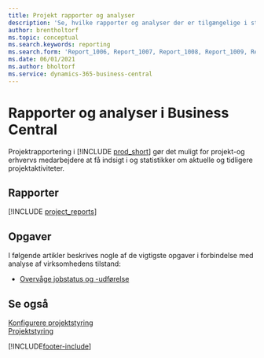 ```yaml
---
title: Projekt rapporter og analyser
description: 'Se, hvilke rapporter og analyser der er tilgængelige i standardversionen af Business Central, så du kan holde styr på virksomheden.'
author: brentholtorf
ms.topic: conceptual
ms.search.keywords: reporting
ms.search.form: 'Report_1006, Report_1007, Report_1008, Report_1009, Report_1010, Report_1011, Report_1012, Report_1013, Report_1014'
ms.date: 06/01/2021
ms.author: bholtorf
ms.service: dynamics-365-business-central
---
```

# Rapporter og analyser i Business Central

Projektrapportering i [!INCLUDE [prod_short](includes/prod_short.md)] gør det muligt for projekt-og erhvervs medarbejdere at få indsigt i og statistikker om aktuelle og tidligere projektaktiviteter.  

## Rapporter

[!INCLUDE [project_reports](includes/project-reports-include.md)]

## Opgaver

I følgende artikler beskrives nogle af de vigtigste opgaver i forbindelse med analyse af virksomhedens tilstand:

* [Overvåge jobstatus og -udførelse](projects-how-monitor-progress-performance.md)  


## Se også

[Konfigurere projektstyring](projects-setup-projects.md)  
[Projektstyring](projects-manage-projects.md)  

[!INCLUDE[footer-include](includes/footer-banner.md)]
